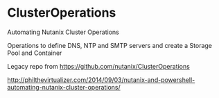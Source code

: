 ClusterOperations
=================

Automating Nutanix Cluster Operations

Operations to define DNS, NTP and SMTP servers and create a Storage Pool and Container

Legacy repo from https://github.com/nutanix/ClusterOperations

http://philthevirtualizer.com/2014/09/03/nutanix-and-powershell-automating-nutanix-cluster-operations/
